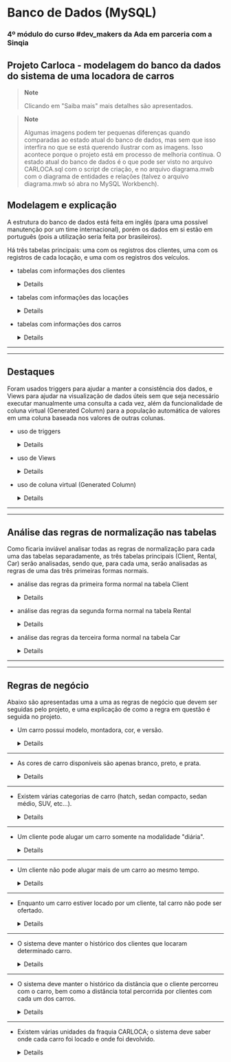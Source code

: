 # Banco de Dados (MySQL)
### 4º módulo do curso #dev_makers da Ada em parceria com a Sinqia

## Projeto Carloca - modelagem do banco da dados do sistema de uma locadora de carros

> **Note**
> 
> Clicando em "Saiba mais" mais detalhes são apresentados.

> **Note**
> 
> Algumas imagens podem ter pequenas diferenças quando comparadas ao estado atual do banco de dados, mas sem que isso interfira no que se está querendo ilustrar com as imagens. Isso acontece porque o projeto está em processo de melhoria contínua. O estado atual do banco de dados é o que pode ser visto no arquivo CARLOCA.sql com o script de criação, e no arquivo diagrama.mwb com o diagrama de entidades e relações (talvez o arquivo diagrama.mwb só abra no MySQL Workbench).

## Modelagem e explicação
A estrutura do banco de dados está feita em inglês (para uma possível manutenção por um time internacional), porém os dados em si estão em português (pois a utilização seria feita por brasileiros).

Há três tabelas principais: uma com os registros dos clientes, uma com os registros de cada locação, e uma com os registros dos veículos.

- tabelas com informações dos clientes

  <details>

  ![tabelas clientes](https://user-images.githubusercontent.com/17331645/221466954-bfa67216-c6d7-49eb-be20-36a80491f8ef.png)

  Nesta modelagem cada cliente tem exatamente um nome, e um endereço. Diferentes clientes (por exemplo um pai e seu filho) podem ter o mesmo endereço; além disso, clientes diferentes podem ter coincidentemente o mesmo nome.

  Cada cliente pode ainda ter muitos telefones, da mesma forma que um mesmo número de telefone pode pertencer a mais de um cliente (por exemplo, moradores de uma mesma casa que dividem um telefone fixo). Por isso há uma relação de muitos para muitos entre as tabelas Client e Telephone. Tal relação de muitos para muitos é criada com o auxílio da tabela intermediária Client-Telephone, que guarda chaves estrangeiras das tabelas Client e Telephone.
    
  Para o campo do tipo do telefone (coluna type na tabela Telephone) foi utilizado o tipo ENUM, que permite que se restrinjam as opções possíveis para aquele campo (no caso, o tipo de telefone pode ser ou "fixo" ou "celular").
  
  </details>
  
- tabelas com informações das locações

  <details>

  ![rental](https://user-images.githubusercontent.com/17331645/221346477-e5f87ca6-23fa-428e-9622-e5a6d31c49f1.png)

  A tabela Rental guarda os registros das locações. Os campos id_location_of_return, return_date, e car_km_at_return permanecem NULL até o término da locação, que termina quando o carro é efetivamente devolvido.

  A tabela Carloca_Location guarda as informações das unidades da franquia da Carloca, e, de forma semelhante à tabela Client, se liga às tabelas Address e Telephone.
  
  </details>
  
- tabelas com informações dos carros

  <details>
  
  ![car](https://user-images.githubusercontent.com/17331645/221346741-6b81054b-bbe8-4010-9bb2-97564041a008.png)

  A tabela Car previsivelmente guarda as informações dos carros. Cada carro tem um modelo, modelo este que, por sua vez, é exclusivo de uma montadora (portanto a informação do modelo carrega para Car a informação da montadora; por exemplo, não existe carro modelo Gol da Fiat, Gol é obrigatoriamente da Volkswagen).
  
  Para o tipo dos valores da coluna price_per_day, foi utilizado DECIMAL em vez de DOUBLE, pois DOUBLE gera valores aproximados, enquanto DECIMAL é exato, e exatidão é desejável por se tratar de valores financeiros.
  
  </details>

----
----

## Destaques

Foram usados triggers para ajudar a manter a consistência dos dados, e Views para ajudar na visualização de dados úteis sem que seja necessário executar manualmente uma consulta a cada vez, além da funcionalidade de coluna virtual (Generated Column) para a população automática de valores em uma coluna baseada nos valores de outras colunas.

- uso de triggers

  <details>

  ![triggers consistência rental](https://user-images.githubusercontent.com/17331645/221385075-073670a5-4978-4ee0-ba63-329e55e85081.png)

  Triggers foram usados para auxiliar na manutenão do banco de dados. No exemplo acima, o código entre as linhas 5 e 8 garante que a data de devolução de um carro (ou seja, a data de término de uma locação) na tabela Rental seja sempre posterior à data de início da locação.
  
  Já o código entre as linhas 10 e 13 garante que a quilometragem registrada ao término de uma locação não seja menor que a quilometragem no início da locação.
  
  O código entre as linhas 15 e 17 é explicado na seção "Regras de negócio", mais abaixo.
  
  Assim, pode-se ver que o uso de triggers pode ajudar na prevenção de inserção de dados errados nas tabelas, auxiliando na manutenção da consistência dos dados.

  </details>

- uso de Views

  <details>
  
  ![available_cars (1)](https://user-images.githubusercontent.com/17331645/221385506-0a03cd81-bb54-4af2-aafa-d502bc69b6fe.png)
  
  ![available_cars (2)](https://user-images.githubusercontent.com/17331645/221385508-47c8f791-6e15-427c-bd0d-73559b5e65ee.png)

  Views foram utilizadas para uma melhor vizualização de dados interessantes, sem que seja necesária a escrita manual da consulta a cada vez que se queira ver tais dados. Por exemplo a View nas imagens acima mostra de maneira simples os carros que não estão locados no momento (esta e as outras Views utilizadas são mais bem explicadas na seção "Regras de negócio", mais abaixo; para cada regra há uma explicação de como ela está sendo seguida).

  </details>

- uso de coluna virtual (Generated Column) 

  <details>

  ![name com coluna virtual (2)](https://user-images.githubusercontent.com/17331645/221384847-01bde90d-f8c3-4f62-8123-98cc9f879471.png)

  ![name com coluna virtual (1)](https://user-images.githubusercontent.com/17331645/221384852-10d0c4e5-578c-4d80-8ccb-81807cd77252.png)
  
  A funcionalidade de coluna virtual foi utilizada aqui para gerar automaticamente os valores da coluna full_name. Caso algum valor nas outras colunas mude, por exemplo o nome mude de Isabel para Izabel, o nome completo na coluna full_name será atualizado automaticamente.

  </details>

----
----

## Análise das regras de normalização nas tabelas
Como ficaria inviável analisar todas as regras de normalização para cada uma das tabelas separadamente, as três tabelas principais (Client, Rental, Car) serão analisadas, sendo que, para cada uma, serão analisadas as regras de uma das três primeiras formas normais.

- análise das regras da primeira forma normal na tabela Client

  <details>

  ![cliente](https://user-images.githubusercontent.com/17331645/221467707-5dfebb86-3c90-47a5-98db-1b7b77ec59da.png)

  Segundo o Material do Aluno, disponibilizado no Class pela Ada:
  "[...] dizemos que uma tabela está na 1FN quando não há grupo de dados repetidos, e também não há campos que guardam valores compostos".
  
  Podemos ver que não há grupo de dados repetidos, e que os campos que guardariam valores compostos (como endereço) foram substituídos por chaves estrangeiras de outras tabelas. Sendo assim, a tabela segue as regras da primeira forma normal.

  </details>
  
- análise das regras da segunda forma normal na tabela Rental

  <details>
  
  ![rental (1)](https://user-images.githubusercontent.com/17331645/221347967-f3aa7e75-8505-49ce-8445-cfedb52b020e.png)

  Pressupõe-se que a tabela já esteja na primeira forma normal.
  
  Segundo o Material do Aluno, disponibilizado no Class pela Ada:
  "Dizemos que uma tabela está na segunda forma normal (2FN) se ela estiver na 1FN e todos os atributos que são não chave (PK/FK) forem totalmente dependentes da chave primária da tabela".
  
  Todos os atributos que não são chave (aqueles atributos que, nesta tabela, não começam com id) são características intrínsecas da locação específica, isto é, são  completamente dependentes da chave primária. Portanto a tabela segue as regras da segunda forma normal.

  </details>
  
- análise das regras da terceira forma normal na tabela Car

  <details>
  
  ![car (1)](https://user-images.githubusercontent.com/17331645/221348178-5cf78cd3-fd5d-4d9a-aa1c-cd23f2ede4a4.png)
  
  Pressupõe-se que a tabela já esteja na segunda forma normal.

  Segundo o Material do Aluno, disponibilizado no Class pela Ada:
  "Dizemos que uma tabela está na terceira forma normal (3FN) se ela estiver na 2FN e não tivermos uma coluna não chave dependente de outra coluna não chave".
  
  Todos os atributos que não são chave (manufacture_year, price_per_day, etc) são independentes entre si, portanto as regras da terceira forma normal são seguidas.

  </details>

----
----

## Regras de negócio
Abaixo são apresentadas uma a uma as regras de negócio que devem ser seguidas pelo projeto, e uma explicação de como a regra em questão é seguida no projeto.

- Um carro possui modelo, montadora, cor, e versão.

  <details>

  ![2023-02-24 (1)](https://user-images.githubusercontent.com/17331645/221272479-a8c65ef9-fe10-4d05-a40d-aecf1eadc044.png)

  ![2023-02-24 (2)](https://user-images.githubusercontent.com/17331645/221272487-64b81229-919e-4003-b31c-931217a52fa3.png)

  ![model (2)](https://user-images.githubusercontent.com/17331645/221274752-96361671-61fb-47ea-a7c9-bdb48cd364bb.png)

  ![model (1)](https://user-images.githubusercontent.com/17331645/221274778-0532681f-868c-41e3-8023-05a67f1c134c.png)

  podemos ver através das imagens acima que, além de outros atributos, um carro tem modelo, cor, e versão. Como cada modelo tem uma montadora específica, a regra de negócio é respeitada.

  </details>
  
----

- As cores de carro disponíveis são apenas branco, preto, e prata.
 
  <details>

  ![color (1)](https://user-images.githubusercontent.com/17331645/221324245-0aba5712-fe75-43c6-9757-406e02dff086.png)

  ![color](https://user-images.githubusercontent.com/17331645/221324249-de8cd3b7-3217-4ba3-bd02-a5b53c604bf2.png)

  Cada carro tem exatamente uma cor, sendo que as cores estão listadas na tabela Color (para adicionar uma nova cor basta adicionar uma nova linha à tabela Color). Sendo assim, a regra de negócio é obedecida.
  
  </details>

----

- Existem várias categorias de carro (hatch, sedan compacto, sedan médio, SUV, etc...).

  <details>

  ![category (2)](https://user-images.githubusercontent.com/17331645/221324436-2466c714-9371-40b0-bf98-1df46c8f3e04.png)

  ![category (1)](https://user-images.githubusercontent.com/17331645/221324440-9d87a33f-e3f1-47c4-8d58-dd944b26beb1.png)

  Na modelagem seguida, cada carro possui uma categoria. As categorias estão listadas na tabela Category. Para adicionar uma nova categoria basta adicionar um novo registro (uma nova linha) à tabela Category. Assim, esta regra de negócio é obedecida.
  
  </details>

----

- Um cliente pode alugar um carro somente na modalidade "diária".

  <details>

  ![rental (1)](https://user-images.githubusercontent.com/17331645/221328214-20d33808-acbf-4239-93c2-d7276734d7e1.png)

  ![rental (2)](https://user-images.githubusercontent.com/17331645/221328218-aa0a8284-c181-42fa-afce-bd80b4a028f2.png)

  Cada registro de locação de carro (registrados na tabela Rental) possui as datas de início da locação, e de fim da locação (quando o carro é devolvido). Assim é possível saber quantos dias o cliente locatário ficou com o carro, para que o cliente seja cobrado de acordo com o número de dias que ficou com o carro. Portanto esta regra de negócio é respeitada.

  </details>
  
----

- Um cliente não pode alugar mais de um carro ao mesmo tempo.

  <details>

  ![2023-02-24 (21)](https://user-images.githubusercontent.com/17331645/221328763-3ab61255-732d-4039-a7f7-967d75b810bd.png)

  ![2023-02-24 (22)](https://user-images.githubusercontent.com/17331645/221328765-c206c36c-f0f1-4c38-a845-1dada39f1ed4.png)

  Os triggers mostrados nas imagens acima impedem que um cliente que já esteja com um carro alugue um segundo carro. Os triggers funcionam da seguinte forma: os triggers verificam se na tabela de locação (Rental) existe algum registro para determinado cliente (identificado pelo campo id_client) em que a data de retorno do carro esteja nula (isto é, ainda não occoreu). Caso haja, isso significa que aquele cliente em questão já iniciou uma locação que ainda não terminou. Os triggers garantem que neste caso uma nova locação não possa ser registrada.
  
  </details>

----

- Enquanto um carro estiver locado por um cliente, tal carro não pode ser ofertado.

  <details>
  
  ![available_cars (1)](https://user-images.githubusercontent.com/17331645/221333356-38614d75-9645-4019-b161-1f7b62643d4a.png)

  ![available_cars (2)](https://user-images.githubusercontent.com/17331645/221333358-f5ac3aa5-9094-4e4e-9cc1-2a54fcdf33c9.png)
  
  Foi criada uma View que mostra de maneira atualizada os carros que não estão locados em determinado momento. Ofertando-se apenas os carros que estão presentes nesta View garante-se o cumprimento da regra de negócio.
  
  </details>

----

- O sistema deve manter o histórico dos clientes que locaram determinado carro.
 
  <details>
  
  ![view clientes que alugaram determinado carro (1)](https://user-images.githubusercontent.com/17331645/221334259-9c44bffe-b006-44f8-9ac0-8c33db44c109.png)

  ![view clientes que alugaram determinado carro (2)](https://user-images.githubusercontent.com/17331645/221334263-18fa487e-d5eb-42a9-87e4-dcfec2e15ddf.png)
  
  Foi criada uma View que mostra quais clientes já alugaram determinado carro, satisfazendo assim a regra de negócio.
  
  É interessante observar que esta mesma View poderia ainda ser utilizada de uma outra maneira: caso a View seja ordenada pelos ids dos clientes, será possível ter uma visualização fácil de quais carros determinado cliente já alugou (em vez de quais clientes já alugaram determinado carro).
  
  </details>

----

- O sistema deve manter o histórico da distância que o cliente percorreu com o carro, bem como a distância total percorrida por clientes com cada um dos carros.

  <details>
  
  ![view total travelled by clients distance for each car (2)](https://user-images.githubusercontent.com/17331645/221337080-93894dd8-be45-460d-8fb4-5cb48baa49a7.png)

  ![view total travelled by clients distance for each car (1)](https://user-images.githubusercontent.com/17331645/221337097-291c34dd-ea18-4b4d-98cc-52fd0c4154f2.png)

  ![view travelled distance by client and car (1)](https://user-images.githubusercontent.com/17331645/221337102-9cfe6fa8-3054-4c3b-a236-e3109567beff.png)

  ![view travelled distance by client and car (2)](https://user-images.githubusercontent.com/17331645/221337110-1c221b7b-96ec-4cad-b8e5-3aa9d5db9d78.png)

  Foram criadas duas Views para satisfazer as condições da regra de negócio: uma View que mostra a distância em quilômetros que cada cliente percorreu com cada carro, e outra View que mostra quanto cada um dos carros já percorreu em locações. Caso algum carro/cliente não apareça nas Views é porque ainda não há registro de locação para o cliente/carro em questão.
  
  Observação: é importante notar que a quilometragem de um carro no início de uma locação não é necessariamente igual à sua quilometragem ao término da sua locação anterior, haja vista que, entre locações sucessivas, o carro pode rodar por qualquer motivo que não seja uma locação; por exemplo, ele poderia ir à oficina.

  </details>

----

- Existem várias unidades da fraquia CARLOCA; o sistema deve saber onde cada carro foi locado e onde foi devolvido.

  <details>
  
  ![rental (1)](https://user-images.githubusercontent.com/17331645/221345384-0a5490ab-501f-4dcf-820e-3fe174b0a2a4.png)

  ![rental (2)](https://user-images.githubusercontent.com/17331645/221345385-163baba6-6df1-4226-b270-1af95a7b9eaf.png)

  A tabela Rental guarda informações de em que unidade da Carloca o aluguel foi iniciado, e em que unidade da Carloca o carro foi efetivamente devolvido. Portanto, a regra de negócio é atendida.
  
  Observação: importante notar que não necessariamente um carro será locado na unidade em que foi devolvido ao final de sua locação anterior, haja vista que, entre duas locações sucessivas, o carro pode ser movido para outra unidade da Carloca.
  
  </details>
